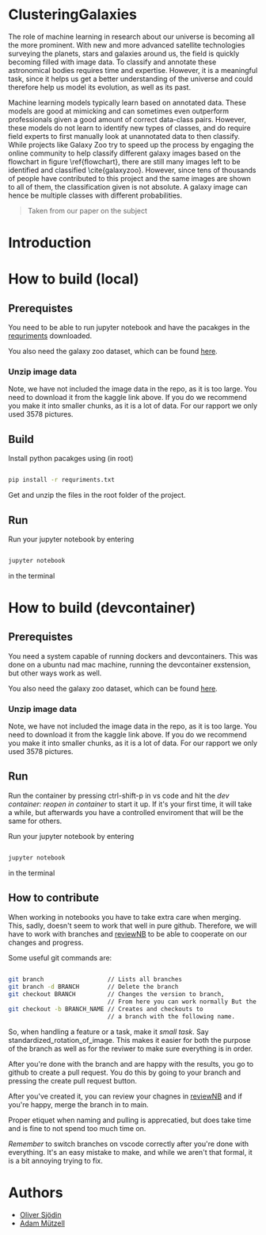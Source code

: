 # ClusteringGalaxies
The role of machine learning in research about our universe is becoming all the more prominent. With new and more advanced satellite technologies surveying the planets, stars and galaxies around us, the field is quickly becoming filled with image data. To classify and annotate these astronomical bodies requires time and expertise. However, it is a meaningful task, since it helps us get a better understanding of the universe and could therefore help us model its evolution, as well as its past. 

Machine learning models typically learn based on annotated data. These models are good at mimicking and can sometimes even outperform professionals given a good amount of correct data-class pairs. However, these models do not learn to identify new types of classes, and do require field experts to first manually look at unannotated data to then classify. While projects like Galaxy Zoo try to speed up the process by engaging the online community to help classify different galaxy images based on the flowchart in figure \ref{flowchart}, there are still many images left to be identified and classified \cite{galaxyzoo}. However, since tens of thousands of people have contributed to this project and the same images are shown to all of them, the classification given is not absolute. A galaxy image can hence be multiple classes with different probabilities. 
> Taken from our paper on the subject 

# Introduction 

# How to build (local)
## Prerequistes
You need to be able to run jupyter notebook and have the pacakges in the [requriments](./requirements.txt) downloaded.

You also need the galaxy zoo dataset, which can be found [here](https://www.kaggle.com/competitions/galaxy-zoo-the-galaxy-challenge).

### Unzip image data

Note, we have not included the image data in the repo, as it is too large. You need to download it from the kaggle link above. If you do we recommend you make it into smaller chunks, as it is a lot of data. For our rapport we only used 3578 pictures. 

## Build 
Install python pacakges using (in root) 

```bash

pip install -r requriments.txt 

```
Get and unzip the files in the root folder of the project. 

## Run 
Run your jupyter notebook by entering 
```bash

jupyter notebook 

```
in the terminal

# How to build (devcontainer)
## Prerequistes
You need a system capable of running dockers and devcontainers. This was done on a ubuntu nad mac machine, running the devcontainer exstension, but other ways work as well. 

You also need the galaxy zoo dataset, which can be found [here](https://www.kaggle.com/competitions/galaxy-zoo-the-galaxy-challenge).

### Unzip image data

Note, we have not included the image data in the repo, as it is too large. You need to download it from the kaggle link above. If you do we recommend you make it into smaller chunks, as it is a lot of data. For our rapport we only used 3578 pictures. 

## Run 
Run the container by pressing ctrl-shift-p in vs code and hit the *dev container: reopen in container* to start it up. If it's your first time, it will take a while, but afterwards you have a controlled enviroment that will be the same for others. 

Run your jupyter notebook by entering 
```bash

jupyter notebook 

```
in the terminal

## How to contribute 

When working in notebooks you have to take extra care when merging. This, sadly, doesn't seem to work that well in pure github. Therefore, we will have to work with branches and [reviewNB](https://www.reviewnb.com/) to be able to cooperate on our changes and progress. 

Some useful git commands are:

```bash
 
git branch                  // Lists all branches 
git branch -d BRANCH        // Delete the branch              
git checkout BRANCH         // Changes the version to branch, 
                            // From here you can work normally But the changes will only applied on that branch. 
git checkout -b BRANCH_NAME // Creates and checkouts to
                            // a branch with the following name.


```

So, when handling a feature or a task, make it *small task*. Say standardized_rotation_of_image. This makes it easier for both the purpose of the branch as well as for the reviwer to make sure everything is in order. 

After you're done with the branch and are happy with the results, you go to github to create a pull request. You do this by going to your branch and pressing the create pull request button. 

After you've created it, you can review your chagnes in [reviewNB](https://www.reviewnb.com/) and if you're happy, merge the branch in to main. 

Proper etiquet when naming and pulling is apprecatied, but does take time and is fine to not spend too much time on. 

*Remember* to switch branches on vscode correctly after you're done with everything. It's an easy mistake to make, and while we aren't that formal, it is a bit annoying trying to fix. 

# Authors 
- [Oliver Sjödin](https://github.com/Uplink036)
- [Adam Mützell](https://github.com/AdamMutzell)
